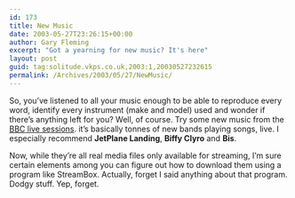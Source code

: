 ```yaml
---
id: 173
title: New Music
date: 2003-05-27T23:26:15+00:00
author: Gary Fleming
excerpt: "Got a yearning for new music? It's here"
layout: post
guid: tag:solitude.vkps.co.uk,2003:1,20030527232615
permalink: /Archives/2003/05/27/NewMusic/
---
```

So, you&#8217;ve listened to all your music enough to be able to reproduce every word, identify every instrument (make and model) used and wonder if there&#8217;s anything left for you? Well, of course. Try some new music from the [<acronym title="British Broadcasting Corporation">BBC</acronym> live sessions](http://www.bbc.co.uk/scotland/musicscotland/air/sessions.shtml). it&#8217;s basically tonnes of new bands playing songs, live. I especially recommend **JetPlane Landing**, **Biffy Clyro** and **Bis**.

Now, while they&#8217;re all real media files only available for streaming, I&#8217;m sure certain elements among you can figure out how to download them using a program like StreamBox. Actually, forget I said anything about that program. Dodgy stuff. Yep, forget.